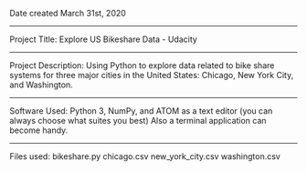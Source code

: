 Date created
March 31st, 2020

---------------------------------------------------------------------------------------------------------------------------------------------------------
Project Title:
Explore US Bikeshare Data - Udacity

---------------------------------------------------------------------------------------------------------------------------------------------------------
Project Description:
Using Python to explore data related to bike share systems for three major cities in the United States: Chicago, New York City, and Washington.

---------------------------------------------------------------------------------------------------------------------------------------------------------
Software Used:
Python 3, NumPy, and ATOM as a text editor (you can always choose what suites you best)
Also a terminal application can become handy.

---------------------------------------------------------------------------------------------------------------------------------------------------------
Files used:
bikeshare.py
chicago.csv
new_york_city.csv
washington.csv
